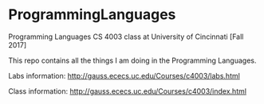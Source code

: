 # ProgrammingLanguages
Programming Languages CS 4003 class at University of Cincinnati [Fall 2017]

This repo contains all the things I am doing in the Programming Languages.


Labs information: http://gauss.ececs.uc.edu/Courses/c4003/labs.html

Class information: http://gauss.ececs.uc.edu/Courses/c4003/index.html
